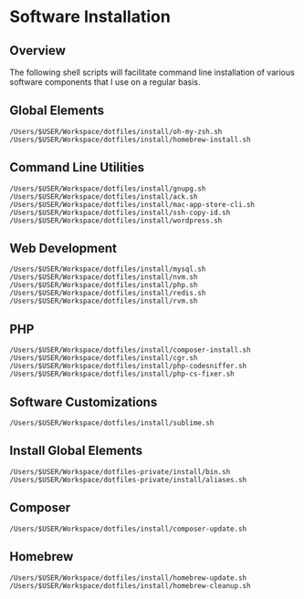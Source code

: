 # Software Installation

## Overview
The following shell scripts will facilitate command line installation
of various software components that I use on a regular basis.

## Global Elements
```
/Users/$USER/Workspace/dotfiles/install/oh-my-zsh.sh
/Users/$USER/Workspace/dotfiles/install/homebrew-install.sh
```

## Command Line Utilities
```
/Users/$USER/Workspace/dotfiles/install/gnupg.sh
/Users/$USER/Workspace/dotfiles/install/ack.sh
/Users/$USER/Workspace/dotfiles/install/mac-app-store-cli.sh
/Users/$USER/Workspace/dotfiles/install/ssh-copy-id.sh
/Users/$USER/Workspace/dotfiles/install/wordpress.sh
```

## Web Development
```
/Users/$USER/Workspace/dotfiles/install/mysql.sh
/Users/$USER/Workspace/dotfiles/install/nvm.sh
/Users/$USER/Workspace/dotfiles/install/php.sh
/Users/$USER/Workspace/dotfiles/install/redis.sh
/Users/$USER/Workspace/dotfiles/install/rvm.sh
```

## PHP
```
/Users/$USER/Workspace/dotfiles/install/composer-install.sh
/Users/$USER/Workspace/dotfiles/install/cgr.sh
/Users/$USER/Workspace/dotfiles/install/php-codesniffer.sh
/Users/$USER/Workspace/dotfiles/install/php-cs-fixer.sh
```

## Software Customizations
```
/Users/$USER/Workspace/dotfiles/install/sublime.sh
```

## Install Global Elements
```
/Users/$USER/Workspace/dotfiles-private/install/bin.sh
/Users/$USER/Workspace/dotfiles-private/install/aliases.sh
```

## Composer
```
/Users/$USER/Workspace/dotfiles/install/composer-update.sh
```

## Homebrew
```
/Users/$USER/Workspace/dotfiles/install/homebrew-update.sh
/Users/$USER/Workspace/dotfiles/install/homebrew-cleanup.sh
```
